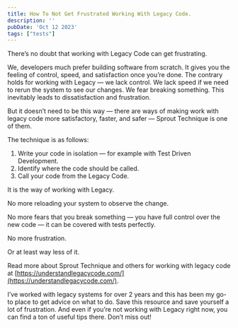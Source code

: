 ```yaml
---
title: How To Not Get Frustrated Working With Legacy Code.
description: ''
pubDate: 'Oct 12 2023'
tags: ["tests"]
---
```


There’s no doubt that working with Legacy Code can get frustrating.

We, developers much prefer building software from scratch. It gives you the feeling of control, speed, and satisfaction once you’re done. The contrary holds for working with Legacy — we lack control. We lack speed if we need to rerun the system to see our changes. We fear breaking something. This inevitably leads to dissatisfaction and frustration.

But it doesn’t need to be this way — there are ways of making work with legacy code more satisfactory, faster, and safer — Sprout Technique is one of them.

The technique is as follows:

1. Write your code in isolation — for example with Test Driven Development.
2. Identify where the code should be called.
3. Call your code from the Legacy Code.

It is the way of working with Legacy.

No more reloading your system to observe the change.

No more fears that you break something — you have full control over the new code — it can be covered with tests perfectly.

No more frustration.

Or at least way less of it.

Read more about Sprout Technique and others for working with legacy code at [https://understandlegacycode.com/](https://understandlegacycode.com/).

I’ve worked with legacy systems for over 2 years and this has been my go-to place to get advice on what to do. Save this resource and save yourself a lot of frustration. And even if you’re not working with Legacy right now, you can find a ton of useful tips there. Don’t miss out!
